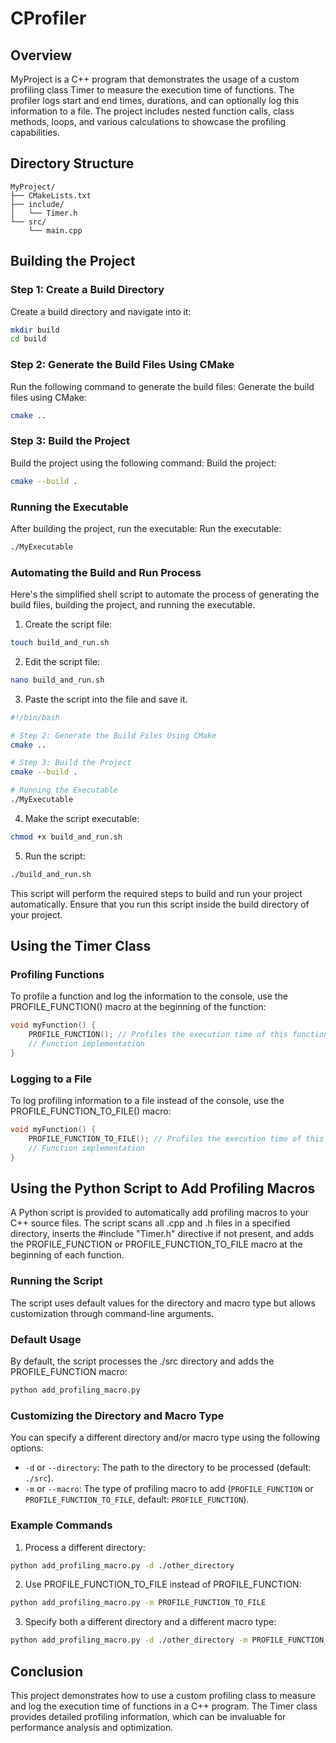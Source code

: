 # CProfiler

## Overview
MyProject is a C++ program that demonstrates the usage of a custom profiling class Timer to measure the execution time of functions. The profiler logs start and end times, durations, and can optionally log this information to a file. The project includes nested function calls, class methods, loops, and various calculations to showcase the profiling capabilities.

## Directory Structure
```
MyProject/
├── CMakeLists.txt
├── include/
│   └── Timer.h
└── src/
    └── main.cpp
```

## Building the Project

### Step 1: Create a Build Directory

Create a build directory and navigate into it:
```bash
mkdir build
cd build
```

### Step 2: Generate the Build Files Using CMake

Run the following command to generate the build files:
Generate the build files using CMake:
```bash
cmake ..
```

### Step 3: Build the Project

Build the project using the following command:
Build the project:
```bash
cmake --build .
```

### Running the Executable
After building the project, run the executable:
Run the executable:
```bash
./MyExecutable
```

### Automating the Build and Run Process
Here's the simplified shell script to automate the process of generating the build files, building the project, and running the executable.

1. Create the script file:
```bash
touch build_and_run.sh
```

2. Edit the script file:
```bash
nano build_and_run.sh
```

3. Paste the script into the file and save it.
```sh
#!/bin/bash

# Step 2: Generate the Build Files Using CMake
cmake ..

# Step 3: Build the Project
cmake --build .

# Running the Executable
./MyExecutable
```

4. Make the script executable:
```bash
chmod +x build_and_run.sh
```

5. Run the script:
```bash
./build_and_run.sh
```

This script will perform the required steps to build and run your project automatically. Ensure that you run this script inside the build directory of your project.

## Using the Timer Class
### Profiling Functions

To profile a function and log the information to the console, use the PROFILE_FUNCTION() macro at the beginning of the function:
```cpp
void myFunction() {
    PROFILE_FUNCTION(); // Profiles the execution time of this function
    // Function implementation
}
```

### Logging to a File
To log profiling information to a file instead of the console, use the PROFILE_FUNCTION_TO_FILE() macro:

```cpp
void myFunction() {
    PROFILE_FUNCTION_TO_FILE(); // Profiles the execution time of this function and logs to a file
    // Function implementation
}
```


## Using the Python Script to Add Profiling Macros

A Python script is provided to automatically add profiling macros to your C++ source files. The script scans all .cpp and .h files in a specified directory, inserts the #include "Timer.h" directive if not present, and adds the PROFILE_FUNCTION or PROFILE_FUNCTION_TO_FILE macro at the beginning of each function.

### Running the Script

The script uses default values for the directory and macro type but allows customization through command-line arguments.

### Default Usage
By default, the script processes the ./src directory and adds the PROFILE_FUNCTION macro:

```bash
python add_profiling_macro.py
```

### Customizing the Directory and Macro Type
You can specify a different directory and/or macro type using the following options:

- `-d` or `--directory`: The path to the directory to be processed (default: `./src`).
- `-m` or `--macro`: The type of profiling macro to add (`PROFILE_FUNCTION` or `PROFILE_FUNCTION_TO_FILE`, default: `PROFILE_FUNCTION`).

### Example Commands
1. Process a different directory:

```bash
python add_profiling_macro.py -d ./other_directory
```

2. Use PROFILE_FUNCTION_TO_FILE instead of PROFILE_FUNCTION:

```bash
python add_profiling_macro.py -m PROFILE_FUNCTION_TO_FILE
```

3. Specify both a different directory and a different macro type:

```bash
python add_profiling_macro.py -d ./other_directory -m PROFILE_FUNCTION_TO_FILE
```

## Conclusion
This project demonstrates how to use a custom profiling class to measure and log the execution time of functions in a C++ program. The Timer class provides detailed profiling information, which can be invaluable for performance analysis and optimization.